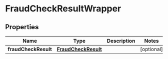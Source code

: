 

# FraudCheckResultWrapper


## Properties

| Name | Type | Description | Notes |
|------------ | ------------- | ------------- | -------------|
|**fraudCheckResult** | [**FraudCheckResult**](FraudCheckResult.md) |  |  [optional] |



